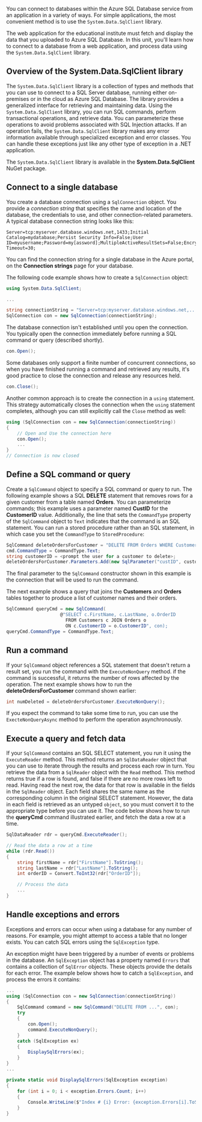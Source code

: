 You can connect to databases within the Azure SQL Database service from an application in a variety of ways. For simple applications, the most convenient method is to use the `System.Data.SqlClient` library.

The web application for the educational institute must fetch and display the data that you uploaded to Azure SQL Database. In this unit, you'll learn how to connect to a database from a web application, and process data using the `System.Data.SqlClient` library.

## Overview of the System.Data.SqlClient library

The `System.Data.SqlClient` library is a collection of types and methods that you can use to connect to a SQL Server database, running either on-premises or in the cloud as Azure SQL Database. The library provides a generalized interface for retrieving and maintaining data. Using the `System.Data.SqlClient` library, you can run SQL commands, perform transactional operations, and retrieve data. You can parameterize these operations to avoid problems associated with SQL Injection attacks. If an operation fails, the `System.Data.SqlClient` library makes any error information available through specialized exception and error classes. You can handle these exceptions just like any other type of exception in a .NET application.

The `System.Data.SqlClient` library is available in the **System.Data.SqlClient** NuGet package.

## Connect to a single database

You create a database connection using a `SqlConnection` object. You provide a *connection string* that specifies the name and location of the database, the credentials to use, and other connection-related parameters. A typical database connection string looks like this:

```Text
Server=tcp:myserver.database.windows.net,1433;Initial Catalog=mydatabase;Persist Security Info=False;User ID=myusername;Password=my[assword];MultipleActiveResultSets=False;Encrypt=True;TrustServerCertificate=False;Connection Timeout=30;
```

You can find the connection string for a single database in the Azure portal, on the **Connection strings** page for your database.

The following code example shows how to create a `SqlConnection` object:

```C#
using System.Data.SqlClient;

...

string connectionString = "Server=tcp:myserver.database.windows.net,...";
SqlConnection con = new SqlConnection(connectionString);
```

The database connection isn't established until you open the connection. You typically open the connection immediately before running a SQL command or query (described shortly).

```C#
con.Open();
```

Some databases only support a finite number of concurrent connections, so when you have finished running a command and retrieved any results, it's good practice to close the connection and release any resources held.

```C#
con.Close();
```

Another common approach is to create the connection in a `using` statement. This strategy automatically closes the connection when the `using` statement completes, although you can still explicitly call the `Close` method as well:

```C#
using (SqlConnection con = new SqlConnection(connectionString))
{
    // Open and Use the connection here
    con.Open();
    ...
}
// Connection is now closed
```

## Define a SQL command or query

Create a `SqlCommand` object to specify a SQL command or query to run. The following example shows a SQL **DELETE** statement that removes rows for a given customer from a table named **Orders**. You can parameterize commands; this example uses a parameter named **CustID** for the **CustomerID** value. Additionally, the line that sets the `CommandType` property of the `SqlCommand` object to `Text` indicates that the command is an SQL statement. You can run a stored procedure rather than an SQL statement, in which case you set the `CommandType` to `StoredProcedure`:

```C#
SqlCommand deleteOrdersForCustomer = "DELETE FROM Orders WHERE CustomerID = @custID";
cmd.CommandType = CommandType.Text;
string customerID = <prompt the user for a customer to delete>;
deleteOrdersForCustomer.Parameters.Add(new SqlParameter("custID", customerID));
```

The final parameter to the `SqlCommand` constructor shown in this example is the connection that will be used to run the command.

The next example shows a query that joins the **Customers** and **Orders** tables together to produce a list of customer names and their orders.

```C#
SqlCommand queryCmd = new SqlCommand(
                    @"SELECT c.FirstName, c.LastName, o.OrderID
                      FROM Customers c JOIN Orders o
                      ON c.CustomerID = o.CustomerID", con);
queryCmd.CommandType = CommandType.Text;
```

## Run a command

If your `SqlCommand` object references a SQL statement that doesn't return a result set, you run the command with the `ExecuteNonQuery` method. if the command is successful, it returns the number of rows affected by the operation. The next example shows how to run the **deleteOrdersForCustomer** command shown earlier:

```C#
int numDeleted = deleteOrdersForCustomer.ExecuteNonQuery();
```

If you expect the command to take some time to run, you can use the `ExecteNonQueryAsync` method to perform the operation asynchronously.

## Execute a query and fetch data

If your `SqlCommand` contains an SQL SELECT statement, you run it using the `ExecuteReader` method. This method returns an `SqlDataReader` object that you can use to iterate through the results and process each row in turn. You retrieve the data from a `SqlReader` object with the `Read` method. This method returns true if a row is found, and false if there are no more rows left to read. Having read the next row, the data for that row is available in the fields in the `SqlReader` object. Each field shares the same name as the corresponding column in the original SELECT statement. However, the data in each field is retrieved as an untyped `object`, so you must convert it to the appropriate type before you can use it. The code below shows how to run the **queryCmd** command illustrated earlier, and fetch the data a row at a time.

```C#
SqlDataReader rdr = queryCmd.ExecuteReader();

// Read the data a row at a time
while (rdr.Read())
{
    string firstName = rdr["FirstName"].ToString();
    string lastName = rdr["LastName"].ToString();
    int orderID = Convert.ToInt32(rdr["OrderID"]);

    // Process the data
    ...
}
```

## Handle exceptions and errors

Exceptions and errors can occur when using a database for any number of reasons. For example, you might attempt to access a table that no longer exists. You can catch SQL errors using the `SqlException` type.

An exception might have been triggered by a number of events or problems in the database. An `SqlException` object has a property named `Errors` that contains a collection of `SqlError` objects. These objects provide the details for each error. The example below shows how to catch a `SqlException`, and process the errors it contains:

```C#
...
using (SqlConnection con = new SqlConnection(connectionString))
{
    SqlCommand command = new SqlCommand("DELETE FROM ...", con);
    try
    {
        con.Open();
        command.ExecuteNonQuery();
    }
    catch (SqlException ex)
    {
        DisplaySqlErrors(ex);
    }
}
...

private static void DisplaySqlErrors(SqlException exception)
{
    for (int i = 0; i < exception.Errors.Count; i++)
    {
        Console.WriteLine($"Index # {i} Error: {exception.Errors[i].ToString()}");
    }
}
```
